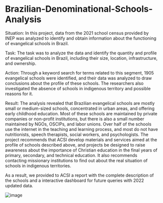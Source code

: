 # Brazilian-Denominational-Schools-Analysis

Situation: In this project, data from the 2021 school census provided by INEP was analyzed to identify and obtain information about the functioning of evangelical schools in Brazil.

Task: The task was to analyze the data and identify the quantity and profile of evangelical schools in Brazil, including their size, location, infrastructure, and ownership.

Action: Through a keyword search for terms related to this segment, 1905 evangelical schools were identified, and their data was analyzed to draw conclusions about the profile of these schools. The researchers also investigated the absence of schools in indigenous territory and possible reasons for it.

Result: The analysis revealed that Brazilian evangelical schools are mostly small or medium-sized schools, concentrated in urban areas, and offering early childhood education. Most of these schools are maintained by private companies or non-profit institutions, but there is also a small number maintained by NGOs, OSCIPs, and labor unions. Over half of the schools use the internet in the teaching and learning process, and most do not have nutritionists, speech therapists, social workers, and psychologists. The project recommends that ACSI develop materials and services aimed at the profile of schools described above, and projects be designed to raise awareness about the importance of Christian education in the final years of primary, secondary, and technical education. It also recommends contacting missionary institutions to find out about the real situation of schools in indigenous territories.

As a result, we provided to ACSI a report with the complete description of the schools and a interactive dashboard for future queries with 2022 updated data.

![image](https://user-images.githubusercontent.com/114688989/232519389-eddfc255-5b75-413e-b1c4-f7b3d258f16d.png)
